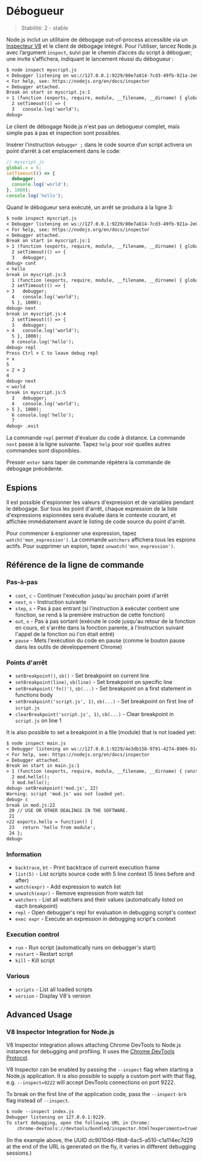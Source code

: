 # Débogueur

<!--introduced_in=v0.9.12-->

> Stabilité: 2 - stable

<!-- type=misc -->

Node.js inclut un utilitaire de débogage out-of-process accessible via un [Inspecteur V8](#debugger_v8_inspector_integration_for_node_js) et le client de débogage intégré. Pour l’utiliser, lancez Node.js avec l’argument `inspect`, suivi par le chemin d’accès du script à déboguer; une invite s’affichera, indiquant le lancement réussi du débogueur :

```txt
$ node inspect myscript.js
< Debugger listening on ws://127.0.0.1:9229/80e7a814-7cd3-49fb-921a-2e02228cd5ba
< For help, see: https://nodejs.org/en/docs/inspector
< Debugger attached.
Break on start in myscript.js:1
> 1 (function (exports, require, module, __filename, __dirname) { global.x = 5;
  2 setTimeout(() => {
  3   console.log('world');
debug>
```

Le client de débogage Node.js n'est pas un debogueur complet, mais simple pas à pas et inspection sont possibles.

Insérer l'instruction `debugger ;` dans le code source d’un script activera un point d’arrêt à cet emplacement dans le code:

<!-- eslint-disable no-debugger -->

```js
// myscript.js
global.x = 5;
setTimeout(() => {
  debugger;
  console.log('world');
}, 1000);
console.log('hello');
```

Quand le débogueur sera exécuté, un arrêt se produira à la ligne 3:

```txt
$ node inspect myscript.js
< Debugger listening on ws://127.0.0.1:9229/80e7a814-7cd3-49fb-921a-2e02228cd5ba
< For help, see: https://nodejs.org/en/docs/inspector
< Debugger attached.
Break on start in myscript.js:1
> 1 (function (exports, require, module, __filename, __dirname) { global.x = 5;
  2 setTimeout(() => {
  3   debugger;
debug> cont
< hello
break in myscript.js:3
  1 (function (exports, require, module, __filename, __dirname) { global.x = 5;
  2 setTimeout(() => {
> 3   debugger;
  4   console.log('world');
  5 }, 1000);
debug> next
break in myscript.js:4
  2 setTimeout(() => {
  3   debugger;
> 4   console.log('world');
  5 }, 1000);
  6 console.log('hello');
debug> repl
Press Ctrl + C to leave debug repl
> x
5
> 2 + 2
4
debug> next
< world
break in myscript.js:5
  3   debugger;
  4   console.log('world');
> 5 }, 1000);
  6 console.log('hello');
  7
debug> .exit
```

La commande `repl` permet d'évaluer du code à distance. La commande `next` passe à la ligne suivante. Tapez `help` pour voir quelles autres commandes sont disponibles.

Presser `enter` sans taper de commande répètera la commande de débogage précédente.

## Espions

Il est possible d'espionner les valeurs d'expression et de variables pendant le débogage. Sur tous les point d'arrêt, chaque expression de la liste d'expressions espionnées sera évaluée dans le contexte courant, et affichée immédiatement avant le listing de code source du point d'arrêt.

Pour commencer à espionner une expression, tapez `watch('mon_expression')`. La commande `watchers` affichera tous les espions actifs. Pour supprimer un espion, tapez `unwatch('mon_expression')`.

## Référence de la ligne de commande

### Pas-à-pas

* `cont`, `c` - Continuer l'exécution jusqu'au prochain point d'arrêt
* `next`, `n` - Instruction suivante
* `step`, `s` - Pas à pas entrant (si l'instruction à exécuter contient une fonction, se rend à la première instruction de cette fonction)
* `out`, `o` - Pas à pas sortant (exécute le code jusqu'au retour de la fonction en cours, et s'arrête dans la fonction parente, à l'instruction suivant l'appel de la fonction où l'on était entré)
* `pause` - Mets l'exécution du code en pause (comme le bouton pause dans les outils de développement Chrome)

### Points d'arrêt

* `setBreakpoint()`, `sb()` - Set breakpoint on current line
* `setBreakpoint(line)`, `sb(line)` - Set breakpoint on specific line
* `setBreakpoint('fn()')`, `sb(...)` - Set breakpoint on a first statement in functions body
* `setBreakpoint('script.js', 1)`, `sb(...)` - Set breakpoint on first line of `script.js`
* `clearBreakpoint('script.js', 1)`, `cb(...)` - Clear breakpoint in `script.js` on line 1

It is also possible to set a breakpoint in a file (module) that is not loaded yet:

```txt
$ node inspect main.js
< Debugger listening on ws://127.0.0.1:9229/4e3db158-9791-4274-8909-914f7facf3bd
< For help, see: https://nodejs.org/en/docs/inspector
< Debugger attached.
Break on start in main.js:1
> 1 (function (exports, require, module, __filename, __dirname) { const mod = require('./mod.js');
  2 mod.hello();
  3 mod.hello();
debug> setBreakpoint('mod.js', 22)
Warning: script 'mod.js' was not loaded yet.
debug> c
break in mod.js:22
 20 // USE OR OTHER DEALINGS IN THE SOFTWARE.
 21
>22 exports.hello = function() {
 23   return 'hello from module';
 24 };
debug>
```

### Information

* `backtrace`, `bt` - Print backtrace of current execution frame
* `list(5)` - List scripts source code with 5 line context (5 lines before and after)
* `watch(expr)` - Add expression to watch list
* `unwatch(expr)` - Remove expression from watch list
* `watchers` - List all watchers and their values (automatically listed on each breakpoint)
* `repl` - Open debugger's repl for evaluation in debugging script's context
* `exec expr` - Execute an expression in debugging script's context

### Execution control

* `run` - Run script (automatically runs on debugger's start)
* `restart` - Restart script
* `kill` - Kill script

### Various

* `scripts` - List all loaded scripts
* `version` - Display V8's version

## Advanced Usage

### V8 Inspector Integration for Node.js

V8 Inspector integration allows attaching Chrome DevTools to Node.js instances for debugging and profiling. It uses the [Chrome DevTools Protocol](https://chromedevtools.github.io/devtools-protocol/).

V8 Inspector can be enabled by passing the `--inspect` flag when starting a Node.js application. It is also possible to supply a custom port with that flag, e.g. `--inspect=9222` will accept DevTools connections on port 9222.

To break on the first line of the application code, pass the `--inspect-brk` flag instead of `--inspect`.

```txt
$ node --inspect index.js
Debugger listening on 127.0.0.1:9229.
To start debugging, open the following URL in Chrome:
    chrome-devtools://devtools/bundled/inspector.html?experiments=true&v8only=true&ws=127.0.0.1:9229/dc9010dd-f8b8-4ac5-a510-c1a114ec7d29
```

(In the example above, the UUID dc9010dd-f8b8-4ac5-a510-c1a114ec7d29 at the end of the URL is generated on the fly, it varies in different debugging sessions.)